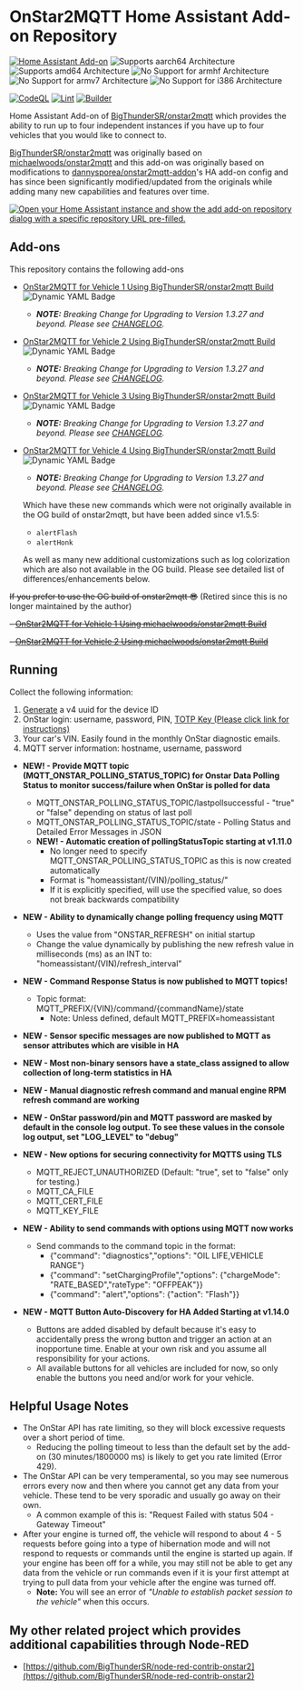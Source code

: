 # OnStar2MQTT Home Assistant Add-on Repository

[![Home Assistant Add-on](https://img.shields.io/badge/home_assistant-add--on-blue.svg?logo=homeassistant&logoColor=white)](https://github.com/BigThunderSR/homeassistant-addons-onstar2mqtt)
![Supports aarch64 Architecture][aarch64-shield]
![Supports amd64 Architecture][amd64-shield]
![No Support for armhf Architecture][armhf-shield]
![No Support for armv7 Architecture][armv7-shield]
![No Support for i386 Architecture][i386-shield]

[![CodeQL](https://github.com/BigThunderSR/homeassistant-addons-onstar2mqtt/actions/workflows/github-code-scanning/codeql/badge.svg)](https://github.com/BigThunderSR/homeassistant-addons-onstar2mqtt/actions/workflows/github-code-scanning/codeql)
[![Lint](https://github.com/BigThunderSR/homeassistant-addons-onstar2mqtt/actions/workflows/lint.yaml/badge.svg)](https://github.com/BigThunderSR/homeassistant-addons-onstar2mqtt/actions/workflows/lint.yaml)
[![Builder](https://github.com/BigThunderSR/homeassistant-addons-onstar2mqtt/actions/workflows/builder.yaml/badge.svg)](https://github.com/BigThunderSR/homeassistant-addons-onstar2mqtt/actions/workflows/builder.yaml)
<!-- [![Notarize Assets with CAS](https://github.com/BigThunderSR/homeassistant-addons-onstar2mqtt/actions/workflows/cas_notarize.yml/badge.svg)](https://github.com/BigThunderSR/homeassistant-addons-onstar2mqtt/actions/workflows/cas_notarize.yml)
[![Authenticate Assets with CAS](https://github.com/BigThunderSR/homeassistant-addons-onstar2mqtt/actions/workflows/cas_authenticate.yml/badge.svg)](https://github.com/BigThunderSR/homeassistant-addons-onstar2mqtt/actions/workflows/cas_authenticate.yml) -->

Home Assistant Add-on of [BigThunderSR/onstar2mqtt](https://github.com/BigThunderSR/onstar2mqtt) which provides the ability to run up to four independent instances if you have up to four vehicles that you would like to connect to.

[BigThunderSR/onstar2mqtt](https://github.com/BigThunderSR/onstar2mqtt) was originally based on [michaelwoods/onstar2mqtt](https://github.com/michaelwoods/onstar2mqtt) and this add-on was originally based on modifications to [dannysporea/onstar2mqtt-addon](https://github.com/dannysporea/onstar2mqtt-addon)'s HA add-on config and has since been significantly modified/updated from the originals while adding many new capabilities and features over time.
<!--Add-on documentation: <https://developers.home-assistant.io/docs/add-ons> -->

[![Open your Home Assistant instance and show the add add-on repository dialog with a specific repository URL pre-filled.](https://my.home-assistant.io/badges/supervisor_add_addon_repository.svg)](https://my.home-assistant.io/redirect/supervisor_add_addon_repository/?repository_url=https://github.com/BigThunderSR/homeassistant-addons-onstar2mqtt)

## Add-ons

This repository contains the following add-ons

- [OnStar2MQTT for Vehicle 1 Using BigThunderSR/onstar2mqtt Build](https://github.com/BigThunderSR/homeassistant-addons-onstar2mqtt/tree/main/onstar2mqtt-bigthundersr-vehicle1)
  ![Dynamic YAML Badge](https://img.shields.io/badge/dynamic/yaml?url=https%3A%2F%2Fraw.githubusercontent.com%2FBigThunderSR%2Fhomeassistant-addons-onstar2mqtt%2Frefs%2Fheads%2Fmain%2Fonstar2mqtt-bigthundersr-vehicle1%2Fconfig.yaml&query=%24.version&style=flat&label=Ver)

  - ***NOTE:** Breaking Change for Upgrading to Version 1.3.27 and beyond. Please see [CHANGELOG](https://github.com/BigThunderSR/homeassistant-addons-onstar2mqtt/blob/main/onstar2mqtt-bigthundersr-vehicle1/CHANGELOG.md).*

- [OnStar2MQTT for Vehicle 2 Using BigThunderSR/onstar2mqtt Build](https://github.com/BigThunderSR/homeassistant-addons-onstar2mqtt/tree/main/onstar2mqtt-bigthundersr-vehicle2)
  ![Dynamic YAML Badge](https://img.shields.io/badge/dynamic/yaml?url=https%3A%2F%2Fraw.githubusercontent.com%2FBigThunderSR%2Fhomeassistant-addons-onstar2mqtt%2Frefs%2Fheads%2Fmain%2Fonstar2mqtt-bigthundersr-vehicle2%2Fconfig.yaml&query=%24.version&style=flat&label=Ver)

  - ***NOTE:** Breaking Change for Upgrading to Version 1.3.27 and beyond. Please see [CHANGELOG](https://github.com/BigThunderSR/homeassistant-addons-onstar2mqtt/blob/main/onstar2mqtt-bigthundersr-vehicle2/CHANGELOG.md).*

- [OnStar2MQTT for Vehicle 3 Using BigThunderSR/onstar2mqtt Build](https://github.com/BigThunderSR/homeassistant-addons-onstar2mqtt/tree/main/onstar2mqtt-bigthundersr-vehicle3)
  ![Dynamic YAML Badge](https://img.shields.io/badge/dynamic/yaml?url=https%3A%2F%2Fraw.githubusercontent.com%2FBigThunderSR%2Fhomeassistant-addons-onstar2mqtt%2Frefs%2Fheads%2Fmain%2Fonstar2mqtt-bigthundersr-vehicle3%2Fconfig.yaml&query=%24.version&style=flat&label=Ver)

  - ***NOTE:** Breaking Change for Upgrading to Version 1.3.27 and beyond. Please see [CHANGELOG](https://github.com/BigThunderSR/homeassistant-addons-onstar2mqtt/blob/main/onstar2mqtt-bigthundersr-vehicle1/CHANGELOG.md).*

- [OnStar2MQTT for Vehicle 4 Using BigThunderSR/onstar2mqtt Build](https://github.com/BigThunderSR/homeassistant-addons-onstar2mqtt/tree/main/onstar2mqtt-bigthundersr-vehicle4)
  ![Dynamic YAML Badge](https://img.shields.io/badge/dynamic/yaml?url=https%3A%2F%2Fraw.githubusercontent.com%2FBigThunderSR%2Fhomeassistant-addons-onstar2mqtt%2Frefs%2Fheads%2Fmain%2Fonstar2mqtt-bigthundersr-vehicle4%2Fconfig.yaml&query=%24.version&style=flat&label=Ver)

  - ***NOTE:** Breaking Change for Upgrading to Version 1.3.27 and beyond. Please see [CHANGELOG](https://github.com/BigThunderSR/homeassistant-addons-onstar2mqtt/blob/main/onstar2mqtt-bigthundersr-vehicle2/CHANGELOG.md).*

  Which have these new commands which were not originally available in the OG build of onstar2mqtt, but have been added since v1.5.5:
  - `alertFlash`
  - `alertHonk`

  As well as many new additional customizations such as log colorization which are also not available in the OG build. Please see detailed list of differences/enhancements below.

~~If you prefer to use the OG build of onstar2mqtt 😎~~ (Retired since this is no longer maintained by the author)

~~- [OnStar2MQTT for Vehicle 1 Using michaelwoods/onstar2mqtt Build](https://github.com/BigThunderSR/homeassistant-addons-onstar2mqtt/tree/main/onstar2mqtt-michaelwoods-vehicle1)~~

~~- [OnStar2MQTT for Vehicle 2 Using michaelwoods/onstar2mqtt Build](https://github.com/BigThunderSR/homeassistant-addons-onstar2mqtt/tree/main/onstar2mqtt-michaelwoods-vehicle2)~~

## Running

Collect the following information:

1. [Generate](https://www.uuidgenerator.net/version4) a v4 uuid for the device ID
1. OnStar login: username, password, PIN, [TOTP Key (Please click link for instructions)](https://github.com/BigThunderSR/OnStarJS?tab=readme-ov-file#new-requirement-as-of-2024-11-19)
1. Your car's VIN. Easily found in the monthly OnStar diagnostic emails.
1. MQTT server information: hostname, username, password

- **NEW! - Provide MQTT topic (MQTT_ONSTAR_POLLING_STATUS_TOPIC) for Onstar Data Polling Status to monitor success/failure when OnStar is polled for data**
  - MQTT_ONSTAR_POLLING_STATUS_TOPIC/lastpollsuccessful - "true" or "false" depending on status of last poll
  - MQTT_ONSTAR_POLLING_STATUS_TOPIC/state - Polling Status and Detailed Error Messages in JSON
  - **NEW! - Automatic creation of pollingStatusTopic starting at v1.11.0**
    - No longer need to specify MQTT_ONSTAR_POLLING_STATUS_TOPIC as this is now created automatically
    - Format is "homeassistant/(VIN)/polling_status/"
    - If it is explicitly specified, will use the specified value, so does not break backwards compatibility

- **NEW - Ability to dynamically change polling frequency using MQTT**
  - Uses the value from "ONSTAR_REFRESH" on initial startup
  - Change the value dynamically by publishing the new refresh value in milliseconds (ms) as an INT to: "homeassistant/(VIN)/refresh_interval"

- **NEW - Command Response Status is now published to MQTT topics!**
  - Topic format: MQTT_PREFIX/{VIN}/command/{commandName}/state
    - Note: Unless defined, default MQTT_PREFIX=homeassistant

- **NEW - Sensor specific messages are now published to MQTT as sensor attributes which are visible in HA**

- **NEW - Most non-binary sensors have a state_class assigned to allow collection of long-term statistics in HA**

- **NEW - Manual diagnostic refresh command and manual engine RPM refresh command are working**

- **NEW - OnStar password/pin and MQTT password are masked by default in the console log output. To see these values in the console log output, set "LOG_LEVEL" to "debug"**

- **NEW - New options for securing connectivity for MQTTS using TLS**
  - MQTT_REJECT_UNAUTHORIZED (Default: "true", set to "false" only for testing.)
  - MQTT_CA_FILE
  - MQTT_CERT_FILE
  - MQTT_KEY_FILE

- **NEW - Ability to send commands with options using MQTT now works**
  - Send commands to the command topic in the format:
    - {"command": "diagnostics","options": "OIL LIFE,VEHICLE RANGE"}
    - {"command": "setChargingProfile","options": {"chargeMode": "RATE_BASED","rateType": "OFFPEAK"}}
    - {"command": "alert","options": {"action": "Flash"}}

- **NEW - MQTT Button Auto-Discovery for HA Added Starting at v1.14.0**
  - Buttons are added disabled by default because it's easy to accidentally press the wrong button and trigger an action at an inopportune time.
Enable at your own risk and you assume all responsibility for your actions.
  - All available buttons for all vehicles are included for now, so only enable the buttons you need and/or work for your vehicle.

## Helpful Usage Notes

- The OnStar API has rate limiting, so they will block excessive requests over a short period of time.
  - Reducing the polling timeout to less than the default set by the add-on (30 minutes/1800000 ms) is likely to get you rate limited (Error 429).
- The OnStar API can be very temperamental, so you may see numerous errors every now and then where you cannot get any data from your vehicle. These tend to be very sporadic and usually go away on their own.
  - A common example of this is: "Request Failed with status 504 - Gateway Timeout"
- After your engine is turned off, the vehicle will respond to about 4 - 5 requests before going into a type of hibernation mode and will not respond to requests or commands until the engine is started up again. If your engine has been off for a while, you may still not be able to get any data from the vehicle or run commands even if it is your first attempt at trying to pull data from your vehicle after the engine was turned off.
  - **Note:** You will see an error of *"Unable to establish packet session to the vehicle"* when this occurs.

## My other related project which provides additional capabilities through Node-RED

- [https://github.com/BigThunderSR/node-red-contrib-onstar2](https://github.com/BigThunderSR/node-red-contrib-onstar2)

<!--## Example Lovelace Dashboard Using Example Code in Documentation Tab

![lovelace screenshot](https://github.com/BigThunderSR/homeassistant-addons-onstar2mqtt/raw/main/images/lovelace.png)

<!-- _Example add-on to use as a blueprint for new add-ons._ -->

<!--

Notes to developers after forking or using the github template feature:
- While developing comment out the 'image' key from 'example/config.yaml' to make the supervisor build the addon
  - Remember to put this back when pushing up your changes.
- When you merge to the 'main' branch of your repository a new build will be triggered.
  - Make sure you adjust the 'version' key in 'example/config.yaml' when you do that.
  - Make sure you update 'example/CHANGELOG.md' when you do that.
  - The first time this runs you might need to adjust the image configuration on github container registry to make it public
- Adjust the 'image' key in 'example/config.yaml' so it points to your username instead of 'home-assistant'.
  - This is where the build images will be published to.
- Rename the example directory.
  - The 'slug' key in 'example/config.yaml' should match the directory name.
- Adjust all keys/url's that points to 'home-assistant' to now point to your user/fork.
- Share your repository on the forums https://community.home-assistant.io/c/projects/9
- Do awesome stuff!
 -->

[aarch64-shield]: https://img.shields.io/badge/aarch64-yes-green.svg
[amd64-shield]: https://img.shields.io/badge/amd64-yes-green.svg
[armhf-shield]: https://img.shields.io/badge/armhf-no-red.svg
[armv7-shield]: https://img.shields.io/badge/armv7-no-red.svg
[i386-shield]: https://img.shields.io/badge/i386-no-red.svg
